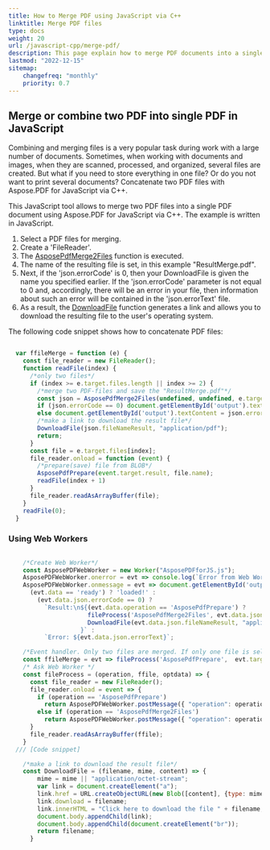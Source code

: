 ```yaml
---
title: How to Merge PDF using JavaScript via C++ 
linktitle: Merge PDF files
type: docs
weight: 20
url: /javascript-cpp/merge-pdf/
description: This page explain how to merge PDF documents into a single PDF file with Aspose.PDF for JavaScript via C++ 
lastmod: "2022-12-15"
sitemap:
    changefreq: "monthly"
    priority: 0.7
---
```


## Merge or combine two PDF into single PDF in JavaScript

Combining and merging files is a very popular task during work with a large number of documents. Sometimes, when working with documents and images, when they are scanned, processed, and organized, several files are created.
But what if you need to store everything in one file? Or do you not want to print several documents? Concatenate two PDF files with Aspose.PDF for JavaScript via C++.

This JavaScript tool allows to merge two PDF files into a single PDF document using Aspose.PDF for JavaScript via C++. The example is written in JavaScript. 

1. Select a PDF files for merging.
1. Create a 'FileReader'.
1. The [AsposePdfMerge2Files](https://reference.aspose.com/pdf/javascript-cpp/core/asposepdfmerge2files/) function is executed.
1. The name of the resulting file is set, in this example "ResultMerge.pdf".
1. Next, if the 'json.errorCode' is 0, then your DownloadFile is given the name you specified earlier. If the 'json.errorCode' parameter is not equal to 0 and, accordingly, there will be an error in your file, then information about such an error will be contained in the 'json.errorText' file.
1. As a result, the [DownloadFile](https://reference.aspose.com/pdf/javascript-cpp/misc/downloadfile/) function generates a link and allows you to download the resulting file to the user's operating system.

The following code snippet shows how to concatenate PDF files:

```js

  var ffileMerge = function (e) {
    const file_reader = new FileReader();
    function readFile(index) {
      /*only two files*/
      if (index >= e.target.files.length || index >= 2) {
        /*merge two PDF-files and save the "ResultMerge.pdf"*/
        const json = AsposePdfMerge2Files(undefined, undefined, e.target.files[0].name, e.target.files[1].name, "ResultMerge.pdf");
        if (json.errorCode == 0) document.getElementById('output').textContent = json.fileNameResult;
        else document.getElementById('output').textContent = json.errorText;
        /*make a link to download the result file*/
        DownloadFile(json.fileNameResult, "application/pdf");
        return;
      }
      const file = e.target.files[index];
      file_reader.onload = function (event) {
        /*prepare(save) file from BLOB*/
        AsposePdfPrepare(event.target.result, file.name);
        readFile(index + 1)
      }
      file_reader.readAsArrayBuffer(file);
    }
    readFile(0);
  }
```

### Using Web Workers

```js

    /*Create Web Worker*/
    const AsposePDFWebWorker = new Worker("AsposePDFforJS.js");
    AsposePDFWebWorker.onerror = evt => console.log(`Error from Web Worker: ${evt.message}`);
    AsposePDFWebWorker.onmessage = evt => document.getElementById('output').textContent = 
      (evt.data == 'ready') ? 'loaded!' :
        (evt.data.json.errorCode == 0) ? 
          `Result:\n${(evt.data.operation == 'AsposePdfPrepare') ? 
                      fileProcess('AsposePdfMerge2Files', evt.data.json.optdata[0].file, {"fileName2": evt.data.json.fileNameResult}) ?? 'wait please...' : 
                      DownloadFile(evt.data.json.fileNameResult, "application/pdf", evt.data.params[0]) /*AsposePdfMerge2Files*/
                    }` :
          `Error: ${evt.data.json.errorText}`;

    /*Event handler. Only two files are merged. If only one file is selected, then use it. For the second file you need to perform AsposePdfPrepare */
    const ffileMerge = evt => fileProcess('AsposePdfPrepare',  evt.target.files[(evt.target.files.length == 1) ? 0 : 1], [{"operation": 'AsposePdfMerge2Files', "file": evt.target.files[0]}])
    /* Ask Web Worker */
    const fileProcess = (operation, ffile, optdata) => {
      const file_reader = new FileReader();
      file_reader.onload = event => {
        if (operation == 'AsposePdfPrepare')
          return AsposePDFWebWorker.postMessage({ "operation": operation, "params": [event.target.result, ffile.name, optdata] }, [event.target.result]);
        else if (operation == 'AsposePdfMerge2Files')
          return AsposePDFWebWorker.postMessage({ "operation": operation, "params": [event.target.result, undefined, ffile.name, (optdata === undefined) ? ffile.name : optdata.fileName2, `Result${operation}.pdf`] }, [event.target.result]);
      }
      file_reader.readAsArrayBuffer(ffile);
    }
  /// [Code snippet]

    /*make a link to download the result file*/
    const DownloadFile = (filename, mime, content) => {
        mime = mime || "application/octet-stream";
        var link = document.createElement("a"); 
        link.href = URL.createObjectURL(new Blob([content], {type: mime}));
        link.download = filename;
        link.innerHTML = "Click here to download the file " + filename;
        document.body.appendChild(link); 
        document.body.appendChild(document.createElement("br"));
        return filename;
      }
```